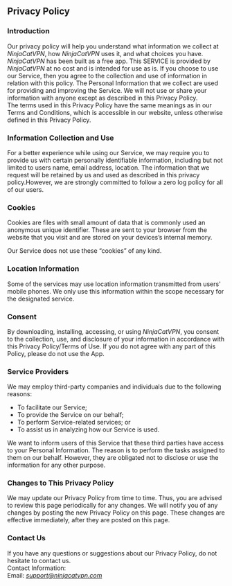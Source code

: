 Privacy Policy
----------------

### Introduction  
Our privacy policy will help you understand what information we collect at *NinjaCatVPN*, how *NinjaCatVPN* uses it, and what choices you have.
*NinjaCatVPN* has been built as a free app. This SERVICE is provided by *NinjaCatVPN* at no cost and is intended for use as is.
If you choose to use our Service, then you agree to the collection and use of information in  relation with this policy. The Personal Information that we collect are used for providing and improving the Service. We will not use or share your information with anyone except as described in this Privacy Policy.  
The terms used in this Privacy Policy have the same meanings as in our Terms and Conditions, which is accessible in our website, unless otherwise  defined in this Privacy Policy.

### Information Collection and Use  
For a better experience while using our Service, we may require you to provide us with certain personally identifiable information, including but not limited to users name, email address, location. The information that we request will be retained by us and used as described in this privacy policy.However, we are strongly committed to follow a zero log policy for all of our users.

### Cookies  
Cookies are files with small amount of data that is commonly used an anonymous unique identifier. These are sent to your browser from the website that you visit and are stored on your devices’s internal memory.  

Our Service does not use these “cookies” of any kind.

### Location Information  
Some of the services may use location information transmitted from users' mobile phones. We only use this information within the scope necessary for the designated service.  

### Consent

By downloading, installing, accessing, or using *NinjaCatVPN*, you consent to the collection, use, and disclosure of your information in accordance with this Privacy Policy/Terms of Use. If you do not agree with any part of this Policy, please do not use the App.

### Service Providers  
We may employ third-party companies and individuals due to the following reasons:  
* To facilitate our Service;
* To provide the Service on our behalf;
* To perform Service-related services; or
* To assist us in analyzing how our Service is used.  

We want to inform users of this Service that these third parties have access to your Personal Information. The reason is to perform the tasks assigned to them on our behalf. However, they are obligated not to disclose or use the information for any other purpose.  

### Changes to This Privacy Policy  
We may update our Privacy Policy from time to time. Thus, you are advised to review this page periodically for any changes. We will notify you of any changes by posting the new Privacy Policy on this page. These changes are effective immediately, after they are posted on this page.  

### Contact Us  
If you have any questions or suggestions about our Privacy Policy, do not hesitate to contact us.  
Contact Information:  
Email: *support@ninjacatvpn.com*  
